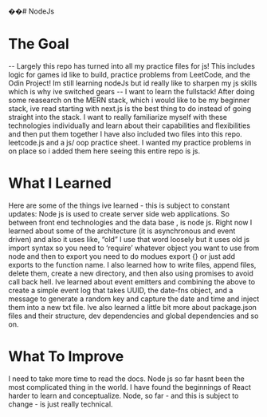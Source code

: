 ��#   N o d e J s 
 
<h1>The Goal</h1>
-- Largely this repo has turned into all my practice files for js! This includes logic for games id like to build, practice problems from LeetCode, and the Odin Project! Im still learning nodeJs but id really like to sharpen my js skills which is why ive switched gears --
I want to learn the fullstack! After doing some reasearch on the MERN stack, which i would like to be my beginner stack, ive read starting with next.js is the best thing to do instead of going straight into the stack. 
I want to really familiarize myself with these technologies individually and learn about their capabilities and flexibilities and then put them together
I have also included two files into this repo. leetcode.js and a js/ oop practice sheet. I wanted my practice problems in on place so i added them here seeing this entire repo is js. 
<h1>What I Learned</h1>
Here are some of the things ive learned - this is subject to constant updates:
Node js is used to create server side web applications. So between front end technologies and the data base , is node js. Right now I learned about some of the architecture (it is asynchronous and event driven) and also it uses like, “old” I use that word loosely but it uses old js import syntax so you need to ‘require’ whatever object you want to use from node and then to export you need to do modues export {} or just add exports to the function name. I also learned how to write files, append files, delete them, create a new directory, and then also using promises to avoid call back hell. Ive learned about event emitters and combining the above to create a simple event log that takes UUID, the date-fns object, and a message to generate a random key and capture the date and time and inject them into a new txt file. Ive also learned a little bit more about package.json files and their structure, dev dependencies and global dependencies and so on. 

<h1>What To Improve</h1>
I need to take more time to read the docs. Node js so far hasnt been the most complicated thing in the world. I have found the beginnings of React harder to learn and conceptualize. Node, so far - and this is subject to change  - is just really technical. 
 
